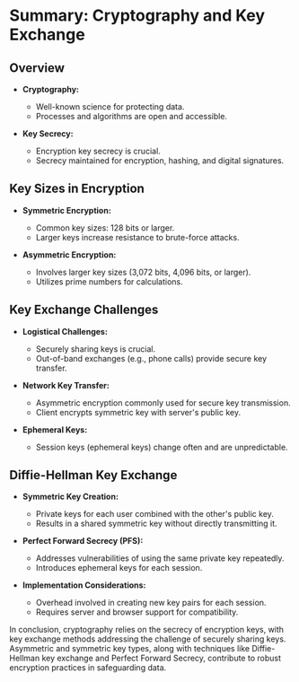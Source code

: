 # Summary: Cryptography and Key Exchange

## Overview

- **Cryptography:**  
    - Well-known science for protecting data.
    - Processes and algorithms are open and accessible.

- **Key Secrecy:**  
    - Encryption key secrecy is crucial.
    - Secrecy maintained for encryption, hashing, and digital signatures.

## Key Sizes in Encryption

- **Symmetric Encryption:**  
    - Common key sizes: 128 bits or larger.
    - Larger keys increase resistance to brute-force attacks.

- **Asymmetric Encryption:**  
    - Involves larger key sizes (3,072 bits, 4,096 bits, or larger).
    - Utilizes prime numbers for calculations.

## Key Exchange Challenges

- **Logistical Challenges:**  
    - Securely sharing keys is crucial.
    - Out-of-band exchanges (e.g., phone calls) provide secure key transfer.

- **Network Key Transfer:**  
    - Asymmetric encryption commonly used for secure key transmission.
    - Client encrypts symmetric key with server's public key.

- **Ephemeral Keys:**  
    - Session keys (ephemeral keys) change often and are unpredictable.

## Diffie-Hellman Key Exchange

- **Symmetric Key Creation:**  
    - Private keys for each user combined with the other's public key.
    - Results in a shared symmetric key without directly transmitting it.

- **Perfect Forward Secrecy (PFS):**  
    - Addresses vulnerabilities of using the same private key repeatedly.
    - Introduces ephemeral keys for each session.

- **Implementation Considerations:**  
    - Overhead involved in creating new key pairs for each session.
    - Requires server and browser support for compatibility.

In conclusion, cryptography relies on the secrecy of encryption keys, with key exchange methods addressing the challenge of securely sharing keys. Asymmetric and symmetric key types, along with techniques like Diffie-Hellman key exchange and Perfect Forward Secrecy, contribute to robust encryption practices in safeguarding data.
